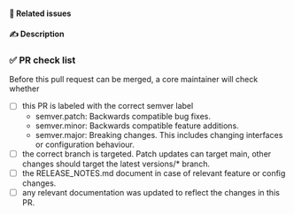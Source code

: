 #### 📁 Related issues

<!-- 
Reference any relevant issues here. Closing keywords only have an effect when targeting the main branch. If there are no related issues, you must first create an issue through https://github.com/CommunitySolidServer/CommunitySolidServer/issues/new/choose
-->

#### ✍️ Description

<!-- Describe the relevant changes in this PR. Also add notes that might be relevant for code reviewers. -->


### ✅ PR check list

Before this pull request can be merged, a core maintainer will check whether
  * [ ] this PR is labeled with the correct semver label
    - semver.patch: Backwards compatible bug fixes.
    - semver.minor: Backwards compatible feature additions.
    - semver.major: Breaking changes. This includes changing interfaces or configuration behaviour.
  * [ ] the correct branch is targeted. Patch updates can target main, other changes should target the latest versions/* branch.
  * [ ] the RELEASE_NOTES.md document in case of relevant feature or config changes.
  * [ ] any relevant documentation was updated to reflect the changes in this PR.

<!-- Try to check these to the best of your abilities before opening the PR -->
